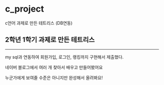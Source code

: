 # c_project
c언어 과제로 만든 테트리스 (DB연동)
<h2>2학년 1학기 과제로 만든 테트리스</h2>
<hr>
<p>my sql과 연동하여 회원가입, 로그인, 랭킹까지 구현해서 제출했다.</p>
<p>네이버 블로그에서 여러 개 찾아서 배우고 만들어봤어요</p>
<p>누군가에게 보여줄 수준은 아니지만 완성해서 올려봐요!</p>
